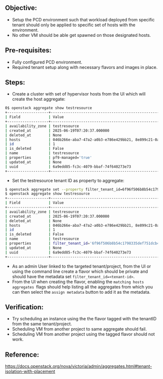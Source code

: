 ## Objective:
- Setup the PCD environment such that workload deployed from specific tenant should only be applied to specific set of hosts with the environment. 
- No other VM should be able get spawned on those designated hosts.

## Pre-requisites:
- Fully configured PCD environment. 
- Required tenant setup along with necessary flavors and images in place. 
  
## Steps:
-  Create a cluster with set of hypervisor hosts from the UI which will create the host aggregate:
```bash
0$ openstack aggregate show testresource
+-------------------+------------------------------------------------------------------------------------------------------------------+
| Field             | Value                                                                                                            |
+-------------------+------------------------------------------------------------------------------------------------------------------+
| availability_zone | testresource                                                                                                       |
| created_at        | 2025-06-19T07:20:37.000000                                                                                       |
| deleted_at        | None                                                                                                             |
| hosts             | 046b266e-aba7-47a2-a0b3-e786e429bb21, 8e899c21-0a6b-4fc9-a6ac-e866d84560df, b492f050-662c-4072-8d7a-3e41f9fa98e6 |
| id                | 1                                                                                                                |
| is_deleted        | False                                                                                                            |
| name              | testresource                                                                                                       |
| properties        | pf9-managed='true'                                                                                               |
| updated_at        | None                                                                                                             |
| uuid              | 6a9edd85-fc3c-4079-bbaf-74f640273e73                                                                             |
+-------------------+------------------------------------------------------------------------------------------------------------------+
```
- Set the testresource tenant ID as property to aggregate:
```bash
$ openstack aggregate set --property filter_tenant_id=6f96f506b8b54c1798335def751dcb46 testresource
$ openstack aggregate show testresource
+-------------------+------------------------------------------------------------------------------------------------------------------+
| Field             | Value                                                                                                            |
+-------------------+------------------------------------------------------------------------------------------------------------------+
| availability_zone | testresource                                                                                                       |
| created_at        | 2025-06-19T07:20:37.000000                                                                                       |
| deleted_at        | None                                                                                                             |
| hosts             | 046b266e-aba7-47a2-a0b3-e786e429bb21, 8e899c21-0a6b-4fc9-a6ac-e866d84560df, b492f050-662c-4072-8d7a-3e41f9fa98e6 |
| id                | 1                                                                                                                |
| is_deleted        | False                                                                                                            |
| name              | testresource                                                                                                       |
| properties        | filter_tenant_id='6f96f506b8b54c1798335def751dcb46', pf9-managed='true'                                          |
| updated_at        | None                                                                                                             |
| uuid              | 6a9edd85-fc3c-4079-bbaf-74f640273e73                                                                             |
+-------------------+------------------------------------------------------------------------------------------------------------------+
```

- As an admin User linked to the targeted tenant/project, from the UI or using the command line create a flavor  which should be private and should have the metadata set `filter_tenant_id=<tenant-id>`. 
- From the UI when creating the flavor, enabling the `matching hosts aggregates `flags should help listing all the aggregates from which you can then select the `assign metadata` button to add it as the metadata.

## Verification:
- Try scheduling an instance using the the flavor tagged with the tenantID from the same tenant/project.
- Scheduling VM from another project to same aggregate should fail.
- Scheduling VM from another project using the tagged flavor should not work.

## Reference:
https://docs.openstack.org/nova/victoria/admin/aggregates.html#tenant-isolation-with-placement 